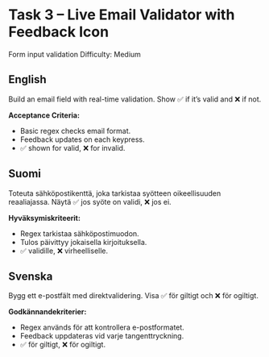 # Task 3 – Live Email Validator with Feedback Icon

Form input validation
Difficulty: Medium

## English

Build an email field with real-time validation. Show ✅ if it’s valid and ❌ if not.

**Acceptance Criteria:**

* Basic regex checks email format.
* Feedback updates on each keypress.
* ✅ shown for valid, ❌ for invalid.

## Suomi

Toteuta sähköpostikenttä, joka tarkistaa syötteen oikeellisuuden reaaliajassa. Näytä ✅ jos syöte on validi, ❌ jos ei.

**Hyväksymiskriteerit:**

* Regex tarkistaa sähköpostimuodon.
* Tulos päivittyy jokaisella kirjoituksella.
* ✅ validille, ❌ virheelliselle.

## Svenska

Bygg ett e-postfält med direktvalidering. Visa ✅ för giltigt och ❌ för ogiltigt.

**Godkännandekriterier:**

* Regex används för att kontrollera e-postformatet.
* Feedback uppdateras vid varje tangenttryckning.
* ✅ för giltigt, ❌ för ogiltigt.

